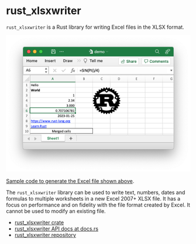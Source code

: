 # rust_xlsxwriter

`rust_xlsxwriter` is a Rust library for writing Excel files in the XLSX format.

![Image of the demo Excel file](images/demo.png)

[Sample code to generate the Excel file shown above](examples/demo.md).

The `rust_xlsxwriter` library can be used to write text, numbers, dates and
formulas to multiple worksheets in a new Excel 2007+ XLSX file. It has a focus
on performance and on fidelity with the file format created by Excel. It cannot
be used to modify an existing file.

* [rust_xlsxwriter crate](https://crates.io/crates/rust_xlsxwriter)
* [rust_xlsxwriter API docs at docs.rs](https://docs.rs/rust_xlsxwriter/latest/rust_xlsxwriter/)
* [rust_xlsxwriter repository](https://github.com/jmcnamara/rust_xlsxwriter)
